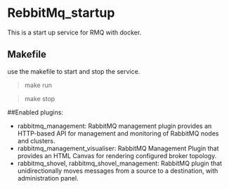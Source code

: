 # RebbitMq_startup
This is a start up service for RMQ with docker.

## Makefile
use the makefile to start and stop the service.
> make run

> make stop

##Enabled plugins:
- rabbitmq_management: RabbitMQ management plugin provides an HTTP-based API for management and monitoring of RabbitMQ nodes and clusters.
- rabbitmq_management_visualiser: RabbitMQ Management Plugin that provides an HTML Canvas for rendering configured broker topology.
- rabbitmq_shovel, rabbitmq_shovel_management: RabbitMQ plugin that unidirectionally moves messages from a source to a destination, with administration panel.